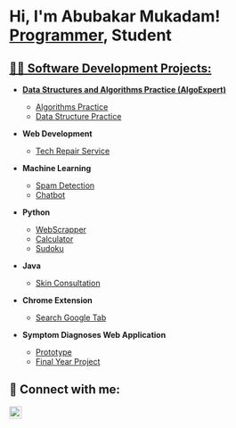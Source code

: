 <h1>Hi, I'm Abubakar Mukadam! <br/><a href="https://github.com/Bakar12/">Programmer</a>, <a>Student</a> <a href="(https://www.linkedin.com/in/abubakar-mukadam-386641215/)"> </h1>

<h2>👨‍💻 Software Development Projects:</h2>

- <b>Data Structures and Algorithms Practice (AlgoExpert)</b>
    - [Algorithms Practice](https://github.com/Bakar12/Algorithms-Practice/tree/master)
    - [Data Structure Practice](https://github.com/Bakar12/Data-Structure)
      
- <b>Web Development</b>
    - [Tech Repair Service](https://github.com/Bakar12/TechRepairService)
      
- <b>Machine Learning</b>
  - [Spam Detection](https://github.com/Bakar12/SpamDetection)
  - [Chatbot](https://github.com/Bakar12/Applied-AI-Chatbot-Coursework)


- <b>Python</b>
  - [WebScrapper](https://github.com/Bakar12/WebScrapper)
  - [Calculator](https://github.com/Bakar12/Calculator)
  - [Sudoku](https://github.com/Bakar12/Sudoku)
    
- <b>Java</b>
    - [Skin Consultation](https://github.com/Bakar12/Skin-Consultation)
     
- <b>Chrome Extension</b>
    - [Search Google Tab](https://github.com/Bakar12/SearchTabExtension)
 
- <b>Symptom Diagnoses Web Application</b>
    - [Prototype](https://github.com/Bakar12/ProjectPrototypeFYP)
    - [Final Year Project](https://github.com/Bakar12/FinalYearProject)



<h2> 🤳 Connect with me:</h2>


[<img align="left" alt="AbubakarMukadam | LinkedIn" width="22px" src="https://cdn.jsdelivr.net/npm/simple-icons@v3/icons/linkedin.svg" />][linkedin]


[linkedin]: https://www.linkedin.com/in/abubakar-mukadam-386641215/

